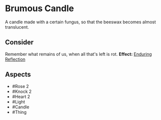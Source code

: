 # Brumous Candle
A candle made with a certain fungus, so that the beeswax becomes almost translucent.
## Consider
Remember what remains of us, when all that's left is rot.
**Effect:** [Enduring Reflection](https://uadaf.theevilroot.xyz/rowenarium/element/enduring.reflection)
## Aspects
- #Rose 2
- #Knock 2
- #Heart 2
- #Light
- #Candle
 - #Thing
